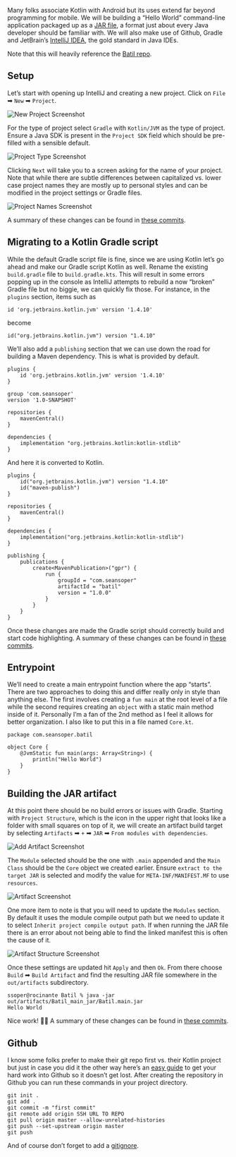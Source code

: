 [//]: # (zauthor: Sean Soper)
[//]: # (ztitle: Creating a Command-Line Application in Kotlin)
[//]: # (zsubtitle: From project creation to JAR file in three steps)
[//]: # (zimage: https://unsplash.com/photos/abJmDlB_570)
[//]: # (ztags: kotlin, batil, jar)

Many folks associate Kotlin with Android but its uses extend far beyond programming for mobile. We will be building a “Hello World” command-line application packaged up as a [JAR file](https://docs.oracle.com/javase/tutorial/deployment/jar/index.html), a format just about every Java developer should be familiar with. We will also make use of Github, Gradle and JetBrain’s [IntelliJ IDEA](https://www.jetbrains.com/idea/), the gold standard in Java IDEs.

Note that this will heavily reference the [Batil repo](https://github.com/ssoper/Batil).

## Setup

Let’s start with opening up IntelliJ and creating a new project. Click on `File` ➡ `New` ➡ `Project`.

<img src="/images/blog/creating_command_line_app_kotlin/new_project.png" alt="New Project Screenshot" class="img-fluid rounded embedded">

For the type of project select `Gradle` with `Kotlin/JVM` as the type of project. Ensure a Java SDK is present in the `Project SDK` field which should be pre-filled with a sensible default.

<img src="/images/blog/creating_command_line_app_kotlin/project_type.png" alt="Project Type Screenshot" class="img-fluid rounded embedded">

Clicking `Next` will take you to a screen asking for the name of your project. Note that while there are subtle differences between capitalized vs. lower case project names they are mostly up to personal styles and can be modified in the project settings or Gradle files.

<img src="/images/blog/creating_command_line_app_kotlin/project_names.png" alt="Project Names Screenshot" class="img-fluid rounded embedded">

A summary of these changes can be found in [these commits](https://github.com/ssoper/Batil/compare/691773c..aed9360).

## Migrating to a Kotlin Gradle script

While the default Gradle script file is fine, since we are using Kotlin let’s go ahead and make our Gradle script Kotlin as well. Rename the existing `build.gradle` file to `build.gradle.kts`. This will result in some errors popping up in the console as IntelliJ attempts to rebuild a now “broken” Gradle file but no biggie, we can quickly fix those. For instance, in the `plugins` section, items such as

    id 'org.jetbrains.kotlin.jvm' version '1.4.10'

become

    id("org.jetbrains.kotlin.jvm") version "1.4.10"

We’ll also add a `publishing` section that we can use down the road for building a Maven dependency. This is what is provided by default.

    plugins {	
        id 'org.jetbrains.kotlin.jvm' version '1.4.10'	
    }	
    
    group 'com.seansoper'	
    version '1.0-SNAPSHOT'	
    
    repositories {	
        mavenCentral()	
    }	
    
    dependencies {	
        implementation "org.jetbrains.kotlin:kotlin-stdlib"	
    }

And here it is converted to Kotlin.

    plugins {
        id("org.jetbrains.kotlin.jvm") version "1.4.10"
        id("maven-publish")
    }
    
    repositories {
        mavenCentral()
    }
    
    dependencies {
        implementation("org.jetbrains.kotlin:kotlin-stdlib")
    }
    
    publishing {
        publications {
            create<MavenPublication>("gpr") {
                run {
                    groupId = "com.seansoper"
                    artifactId = "batil"
                    version = "1.0.0"
                }
            }
        }
    }

Once these changes are made the Gradle script should correctly build and start code highlighting. A summary of these changes can be found in [these commits](https://github.com/ssoper/Batil/compare/aed9360..31a628e).

## Entrypoint

We’ll need to create a main entrypoint function where the app “starts”. There are two approaches to doing this and differ really only in style than anything else. The first involves creating a `fun main` at the root level of a file while the second requires creating an `object` with a static main method inside of it. Personally I’m a fan of the 2nd method as I feel it allows for better organization. I also like to put this in a file named `Core.kt`.

    package com.seansoper.batil
    
    object Core {
        @JvmStatic fun main(args: Array<String>) {
            println("Hello World")
        }
    }

## Building the JAR artifact

At this point there should be no build errors or issues with Gradle. Starting with `Project Structure`, which is the icon in the upper right that looks like a folder with small squares on top of it, we will create an artifact build target by selecting `Artifacts` ➡ `+` ➡ `JAR` ➡ `From modules with dependencies`.

<img src="/images/blog/creating_command_line_app_kotlin/add_artifact.png" alt="Add Artifact Screenshot" class="img-fluid rounded embedded">

The `Module` selected should be the one with `.main` appended and the `Main Class` should be the `Core` object we created earlier. Ensure `extract to the target JAR` is selected and modify the value for `META-INF/MANIFEST.MF` to use `resources`.

<img src="/images/blog/creating_command_line_app_kotlin/artifact.png" alt="Artifact Screenshot" class="img-fluid rounded embedded">

One more item to note is that you will need to update the `Modules` section. By default it uses the module compile output path but we need to update it to select `Inherit project compile output path`. If when running the JAR file there is an error about not being able to find the linked manifest this is often the cause of it.

<img src="/images/blog/creating_command_line_app_kotlin/structure.png" alt="Artifact Structure Screenshot" class="img-fluid rounded embedded">

Once these settings are updated hit `Apply` and then `Ok`. From there choose `Build` ➡ `Build Artifact` and find the resulting JAR file somewhere in the `out/artifacts` subdirectory.

    ssoper@rocinante Batil % java -jar out/artifacts/Batil_main_jar/Batil.main.jar
    Hello World

Nice work! 🙌🏻 A summary of these changes can be found in [these commits](https://github.com/ssoper/Batil/compare/31a628e..75c2cff).

## Github

I know some folks prefer to make their git repo first vs. their Kotlin project but just in case you did it the other way here’s an [easy guide](https://stackoverflow.com/questions/3311774/how-to-convert-existing-non-empty-directory-into-a-git-working-directory-and-pus) to get your hard work into Github so it doesn’t get lost. After creating the repository in Github you can run these commands in your project directory.

    git init .
    git add .
    git commit -m "first commit"
    git remote add origin SSH URL TO REPO
    git pull origin master --allow-unrelated-histories
    git push --set-upstream origin master
    git push

And of course don’t forget to add a [gitignore](https://github.com/ssoper/Batil/blob/master/.gitignore).

